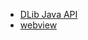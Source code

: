 * [DLib Java API](https://github.com/davisking/dlib/issues/1877)
* [webview](https://github.com/webview/webview)
